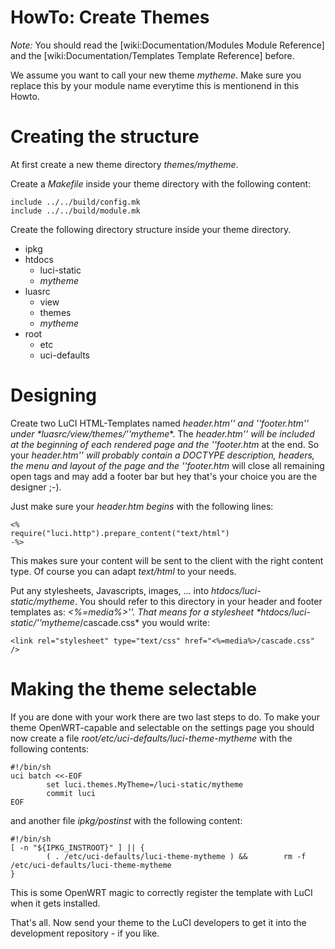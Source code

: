# HowTo: Create Themes
*Note:* You should read the [wiki:Documentation/Modules Module Reference] and the [wiki:Documentation/Templates Template Reference] before.

We assume you want to call your new theme _mytheme_. Make sure you replace this by your module name everytime this is mentionend in this Howto.



# Creating the structure
At first create a new theme directory *themes/_mytheme_*.

Create a _Makefile_ inside your theme directory with the following content:
	
	include ../../build/config.mk
	include ../../build/module.mk
	

Create the following directory structure inside your theme directory.
* ipkg
* htdocs
  * luci-static
   * _mytheme_
* luasrc
  * view
   * themes
    * _mytheme_
* root
  * etc
   * uci-defaults



# Designing
Create two LuCI HTML-Templates named _header.htm'' and ''footer.htm'' under *luasrc/view/themes/''mytheme_*.
The _header.htm'' will be included at the beginning of each rendered page and the ''footer.htm_ at the end.
So your _header.htm'' will probably contain a DOCTYPE description, headers, the menu and layout of the page and the ''footer.htm_ will close all remaining open tags and may add a footer bar but hey that's your choice you are the designer ;-).

Just make sure your _header.htm_ *begins* with the following lines:
	
	<%
	require("luci.http").prepare_content("text/html")
	-%>
	

This makes sure your content will be sent to the client with the right content type. Of course you can adapt _text/html_ to your needs.


Put any stylesheets, Javascripts, images, ... into *htdocs/luci-static/_mytheme_*.
You should refer to this directory in your header and footer templates as: _<%=media%>''. That means for a stylesheet *htdocs/luci-static/''mytheme_/cascade.css* you would write:
	
	<link rel="stylesheet" type="text/css" href="<%=media%>/cascade.css" />
	



# Making the theme selectable
If you are done with your work there are two last steps to do.
To make your theme OpenWRT-capable and selectable on the settings page you should now create a file *root/etc/uci-defaults/luci-theme-_mytheme_* with the following contents:
	
	#!/bin/sh
	uci batch <<-EOF
	        set luci.themes.MyTheme=/luci-static/mytheme
	        commit luci
	EOF
	

and another file *ipkg/postinst* with the following content:
	
	#!/bin/sh
	[ -n "${IPKG_INSTROOT}" ] || {
	        ( . /etc/uci-defaults/luci-theme-mytheme ) &&        rm -f /etc/uci-defaults/luci-theme-mytheme
	}
	

This is some OpenWRT magic to correctly register the template with LuCI when it gets installed.

That's all. Now send your theme to the LuCI developers to get it into the development repository - if you like.
